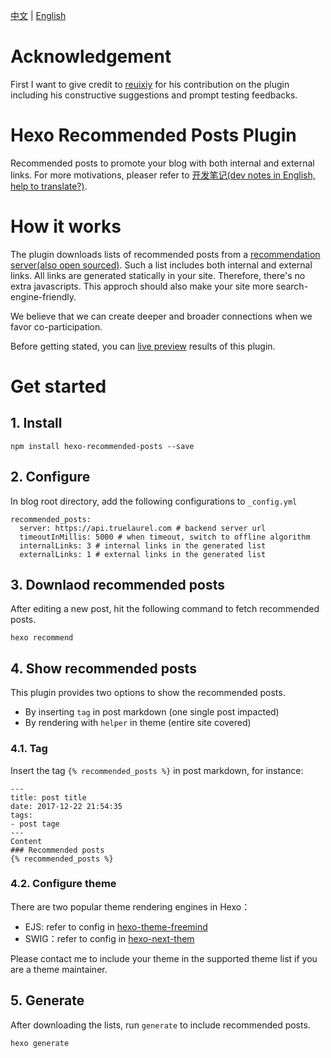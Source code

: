 [中文](README.md) | [English](README-en.md)

# Acknowledgement
First I want to give credit to [reuixiy](https://reuixiy.github.io/) for his contribution on the plugin including his constructive suggestions and prompt testing feedbacks.

# Hexo Recommended Posts Plugin
Recommended posts to promote your blog with both internal and external links. For more motivations, pleaser refer to [开发笔记(dev notes in English, help to translate?)](https://hui-wang.info/2017/12/22/%E5%AE%89%E5%8F%AF%E6%8E%A8%E8%8D%90%E7%B3%BB%E7%BB%9F%E5%BC%80%E5%8F%91%E7%AC%94%E8%AE%B0%EF%BC%881%EF%BC%89/).

# How it works
The plugin downloads lists of recommended posts from a [recommendation server(also open sourced)](https://github.com/huiwang/encore). Such a list includes both internal and external links.
All links are generated statically in your site. Therefore, there's no extra javascripts. This approch should also make your site more search-engine-friendly.

We believe that we can create deeper and broader connections when we favor co-participation.   

Before getting stated, you can [live preview](https://hui-wang.info) results of this plugin.

# Get started

## 1. Install

```
npm install hexo-recommended-posts --save
```
## 2. Configure

In blog root directory, add the following configurations to `_config.yml`
```
recommended_posts:
  server: https://api.truelaurel.com # backend server url
  timeoutInMillis: 5000 # when timeout, switch to offline algorithm
  internalLinks: 3 # internal links in the generated list
  externalLinks: 1 # external links in the generated list
```

## 3. Downlaod recommended posts

After editing a new post, hit the following command to fetch recommended posts.
```
hexo recommend
```
## 4. Show recommended posts

This plugin provides two options to show the recommended posts.
- By inserting `tag` in post markdown (one single post impacted)
- By rendering with `helper` in theme (entire site covered)

### 4.1. Tag

Insert the tag `{% recommended_posts %}` in post markdown, for instance:
```
---
title: post title
date: 2017-12-22 21:54:35
tags:
- post tage
---
Content
### Recommended posts
{% recommended_posts %}
```

### 4.2. Configure theme

There are two popular theme rendering engines in Hexo：
- EJS: refer to config in [hexo-theme-freemind](https://github.com/wzpan/hexo-theme-freemind/pull/77/files)
- SWIG：refer to config in [hexo-next-them](https://github.com/iissnan/hexo-theme-next/pull/2054/files)

Please contact me to include your theme in the supported theme list if you are a theme maintainer.

## 5. Generate 

After downloading the lists, run `generate` to include recommended posts.
```
hexo generate
```

